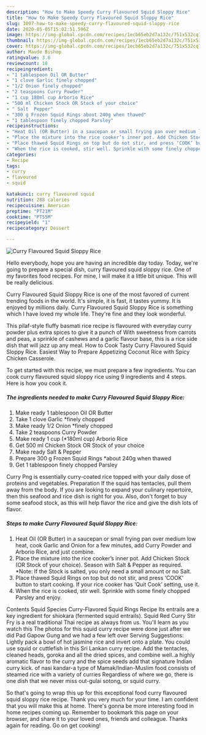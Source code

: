 ```yaml
---
description: "How to Make Speedy Curry Flavoured Squid Sloppy Rice"
title: "How to Make Speedy Curry Flavoured Squid Sloppy Rice"
slug: 3097-how-to-make-speedy-curry-flavoured-squid-sloppy-rice
date: 2020-05-05T15:02:51.596Z
image: https://img-global.cpcdn.com/recipes/1ecb65eb2d7a132c/751x532cq70/curry-flavoured-squid-sloppy-rice-recipe-main-photo.jpg
thumbnail: https://img-global.cpcdn.com/recipes/1ecb65eb2d7a132c/751x532cq70/curry-flavoured-squid-sloppy-rice-recipe-main-photo.jpg
cover: https://img-global.cpcdn.com/recipes/1ecb65eb2d7a132c/751x532cq70/curry-flavoured-squid-sloppy-rice-recipe-main-photo.jpg
author: Maude Bishop
ratingvalue: 3.6
reviewcount: 10
recipeingredient:
- "1 tablespoon Oil OR Butter"
- "1 clove Garlic finely chopped"
- "1/2 Onion finely chopped"
- "2 teaspoons Curry Powder"
- "1 cup 180ml cup Arborio Rice"
- "500 ml Chicken Stock OR Stock of your choice"
- " Salt  Pepper"
- "300 g Frozen Squid Rings about 240g when thawed"
- "1 tablespoon finely chopped Parsley"
recipeinstructions:
- "Heat Oil (OR Butter) in a saucepan or small frying pan over medium low heat, cook Garlic and Onion for a few minutes, add Curry Powder and Arborio Rice, and just combine."
- "Place the mixture into the rice cooker’s inner pot. Add Chicken Stock (OR Stock of your choice). Season with Salt &amp; Pepper as required. *Note: If the Stock is salted, you only need a small amount or no Salt."
- "Place thawed Squid Rings on top but do not stir, and press ‘COOK’ button to start cooking. If your rice cooker has ‘Quit Cook’ setting, use it."
- "When the rice is cooked, stir well. Sprinkle with some finely chopped Parsley and enjoy."
categories:
- Recipe
tags:
- curry
- flavoured
- squid

katakunci: curry flavoured squid 
nutrition: 288 calories
recipecuisine: American
preptime: "PT21M"
cooktime: "PT55M"
recipeyield: "1"
recipecategory: Dessert

---
```



![Curry Flavoured Squid Sloppy Rice](https://img-global.cpcdn.com/recipes/1ecb65eb2d7a132c/751x532cq70/curry-flavoured-squid-sloppy-rice-recipe-main-photo.jpg)

Hello everybody, hope you are having an incredible day today. Today, we're going to prepare a special dish, curry flavoured squid sloppy rice. One of my favorites food recipes. For mine, I will make it a little bit unique. This will be really delicious.

Curry Flavoured Squid Sloppy Rice is one of the most favored of current trending foods in the world. It's simple, it is fast, it tastes yummy. It is enjoyed by millions daily. Curry Flavoured Squid Sloppy Rice is something which I have loved my whole life. They're fine and they look wonderful.

This pilaf-style fluffy basmati rice recipe is flavoured with everyday curry powder plus extra spices to give it a punch of With sweetness from carrots and peas, a sprinkle of cashews and a garlic flavour base, this is a rice side dish that will jazz up any meal. How to Cook Tasty Curry Flavoured Squid Sloppy Rice. Easiest Way to Prepare Appetizing Coconut Rice with Spicy Chicken Casserole.


To get started with this recipe, we must prepare a few ingredients. You can cook curry flavoured squid sloppy rice using 9 ingredients and 4 steps. Here is how you cook it.

<!--inarticleads1-->

##### The ingredients needed to make Curry Flavoured Squid Sloppy Rice:

1. Make ready 1 tablespoon Oil OR Butter
1. Take 1 clove Garlic *finely chopped
1. Make ready 1/2 Onion *finely chopped
1. Take 2 teaspoons Curry Powder
1. Make ready 1 cup (*180ml cup) Arborio Rice
1. Get 500 ml Chicken Stock OR Stock of your choice
1. Make ready  Salt &amp; Pepper
1. Prepare 300 g Frozen Squid Rings *about 240g when thawed
1. Get 1 tablespoon finely chopped Parsley


Curry Png is essentially curry-coated rice topped with your daily dose of proteins and vegetables. Preparation If the squid has tentacles, pull them away from the body. If you are looking to expand your culinary repertoire, then this seafood and rice dish is right for you. Also, don&#39;t forget to buy some seafood stock, as this will help flavor the rice and give the dish lots of flavor. 

<!--inarticleads2-->

##### Steps to make Curry Flavoured Squid Sloppy Rice:

1. Heat Oil (OR Butter) in a saucepan or small frying pan over medium low heat, cook Garlic and Onion for a few minutes, add Curry Powder and Arborio Rice, and just combine.
1. Place the mixture into the rice cooker’s inner pot. Add Chicken Stock (OR Stock of your choice). Season with Salt &amp; Pepper as required. *Note: If the Stock is salted, you only need a small amount or no Salt.
1. Place thawed Squid Rings on top but do not stir, and press ‘COOK’ button to start cooking. If your rice cooker has ‘Quit Cook’ setting, use it.
1. When the rice is cooked, stir well. Sprinkle with some finely chopped Parsley and enjoy.


Contents Squid Species Curry-Flavored Squid Rings Recipe Its entrails are a key ingredient for shiokara (fermented squid entrails). Squid Red Curry Stir Fry is a real traditional Thai recipe as always from us. You&#39;ll learn as you watch this The photos for this squid curry recipe were done just after we did Pad Gapow Gung and we had a few left over Serving Suggestions: Lightly pack a bowl of hot jasmine rice and invert onto a plate. You could use squid or cuttlefish in this Sri Lankan curry recipe. Add the tentacles, cleaned heads, goroka and all the dried spices, and combine well..a highly aromatic flavor to the curry and the spice seeds add that signature Indian curry kick. of nasi kandar-a type of Mamak/Indian-Muslim food consists of steamed rice with a variety of curries Regardless of where we go, there is one dish that we never miss out-gulai sotong, or squid curry. 

So that's going to wrap this up for this exceptional food curry flavoured squid sloppy rice recipe. Thank you very much for your time. I am confident that you will make this at home. There's gonna be more interesting food in home recipes coming up. Remember to bookmark this page on your browser, and share it to your loved ones, friends and colleague. Thanks again for reading. Go on get cooking!

